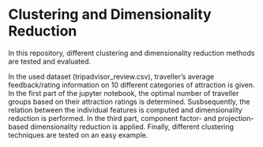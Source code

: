 # Clustering and Dimensionality Reduction

In this repository, different clustering and dimensionality reduction methods are tested and evaluated.

In the used dataset (tripadvisor_review.csv), traveller’s average feedback/rating information on 10 different categories of attraction is given. In the first part of the jupyter notebook, the optimal number of traveller groups based on their attraction ratings is determined. Susbsequently, the relation between the individual features is computed and dimensionality reduction is performed. In the third part, component factor- and projection-based dimensionality reduction is applied. Finally, different clustering techniques are tested on an easy example.
